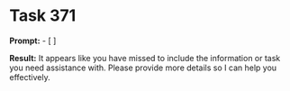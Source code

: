 # Task 371

**Prompt:** - [ ]

**Result:**
It appears like you have missed to include the information or task you need assistance with. Please provide more details so I can help you effectively.
